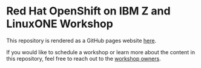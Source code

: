 # Red Hat OpenShift on IBM Z and LinuxONE Workshop

This repository is rendered as a GitHub pages website [here](https://mmondics.github.io/ocp-cloudpak-workshop/).

If you would like to schedule a workshop or learn more about the content in this repository, feel free to reach out to the [workshop owners](mailto:matt.mondics@ibm.com,pwnovak@us.ibm.com,jacob.emery@ibm.com).